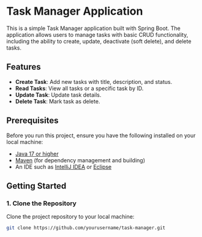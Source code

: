 # Task Manager Application

This is a simple Task Manager application built with Spring Boot. The application allows users to manage tasks with basic CRUD functionality, including the ability to create, update, deactivate (soft delete), and delete tasks.

## Features
- **Create Task**: Add new tasks with title, description, and status.
- **Read Tasks**: View all tasks or a specific task by ID.
- **Update Task**: Update task details.
- **Delete Task**: Mark task as delete.

## Prerequisites

Before you run this project, ensure you have the following installed on your local machine:

- [Java 17 or higher](https://adoptopenjdk.net/)
- [Maven](https://maven.apache.org/) (for dependency management and building)
- An IDE such as [IntelliJ IDEA](https://www.jetbrains.com/idea/) or [Eclipse](https://www.eclipse.org/)

## Getting Started

### 1. Clone the Repository

Clone the project repository to your local machine:

```bash
git clone https://github.com/yourusername/task-manager.git
